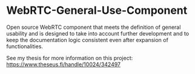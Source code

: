 # WebRTC-General-Use-Component
Open source WebRTC component that meets the definition of general usability and is designed to take into account further development and to keep the documentation logic consistent even after expansion of functionalities.

See my thesis for more information on this project: 
https://www.theseus.fi/handle/10024/342497
